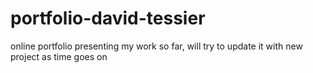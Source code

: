 # portfolio-david-tessier
online portfolio presenting my work so far, will try to update it with new project as time goes on
